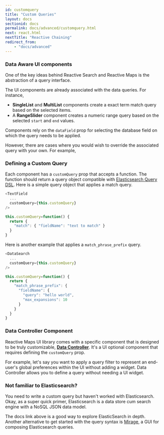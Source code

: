 ```yaml
---
id: customquery
title: "Custom Queries"
layout: docs
sectionid: docs
permalink: docs/advanced/customquery.html
next: react.html
nextTitle: "Reactive Chaining"
redirect_from:
    - "docs/advanced"
---
```


### Data Aware UI components

One of the key ideas behind Reactive Search and Reactive Maps is the abstraction of a query interface.

The UI components are already associated with the data queries. For instance,

- **SingleList** and **MultiList** components create a exact term match query based on the selected items.
- A **RangeSlider** component creates a numeric range query based on the selected `start` and `end` values.

Components rely on the `dataField` prop for selecting the database field on which the query needs to be applied.

However, there are cases where you would wish to override the associated query with your own. For example,

### Defining a Custom Query

Each component has a `customQuery` prop that accepts a function. The function should return a query object compatible with <a href="https://www.elastic.co/guide/en/elasticsearch/reference/2.4/query-dsl.html" target="_blank">Elasticsearch Query DSL</a>. Here is a simple query object that applies a match query.

```javascript
<TextField
  ...
  customQuery={this.customQuery}
/>

this.customQuery=function() {
  return {
    "match": { "fieldName": "text to match" }
  }
}
```

Here is another example that applies a `match_phrase_prefix` query.

```javascript
<DataSearch
  ...
  customQuery={this.customQuery}
/>

this.customQuery=function() {
  return {
    "match_phrase_prefix": {
      "fieldName": {
        "query": "hello world",
        "max_expansions": 10
      }
    }
  }
}
```

### Data Controller Component

Reactive Maps UI library comes with a specific component that is designed to be truly customizable, [**Data Controller**](/docs/basic-components/datacontroller.html). It's a UI optional component that requires defining the `customQuery` prop.

For example, let's say you want to apply a query filter to represent an end-user's global preferences within the UI without adding a widget. Data Controller allows you to define a query without needing a UI widget.

### Not familiar to Elasticsearch?

You need to write a custom query but haven't worked with Elasticsearch. Okay, as a super quick primer, Elasticsearch is a data store cum search engine with a NoSQL JSON data model.

The docs link above is a good way to explore ElasticSearch in depth. Another alternative to get started with the query syntax is [Mirage](https://opensource.appbase.io/mirage), a GUI for composing Elasticsearch queries.

